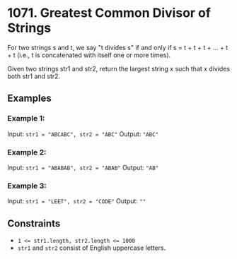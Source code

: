 # 1071. Greatest Common Divisor of Strings

For two strings s and t, we say "t divides s" if and only if s = t + t + t + ... + t + t (i.e., t is concatenated with itself one or more times).

Given two strings str1 and str2, return the largest string x such that x divides both str1 and str2.

 

## Examples

### Example 1:

Input: `str1 = "ABCABC", str2 = "ABC"`
Output: `"ABC"`

### Example 2:

Input: `str1 = "ABABAB", str2 = "ABAB"`
Output: `"AB"`

### Example 3:

Input: `str1 = "LEET", str2 = "CODE"`
Output: `""`
 

## Constraints

- `1 <= str1.length, str2.length <= 1000`
- `str1` and `str2` consist of English uppercase letters.